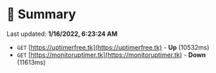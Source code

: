 # 📖 Summary
Last updated: **1/16/2022, 6:23:24 AM**

- `GET` [https://uptimerfree.tk](https://uptimerfree.tk) - **Up** (10532ms)
- `GET` [https://monitoruptimer.tk](https://monitoruptimer.tk) - **Down** (11613ms)
